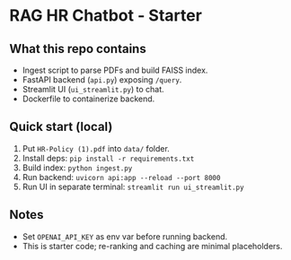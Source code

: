 # RAG HR Chatbot - Starter

## What this repo contains
- Ingest script to parse PDFs and build FAISS index.
- FastAPI backend (`api.py`) exposing `/query`.
- Streamlit UI (`ui_streamlit.py`) to chat.
- Dockerfile to containerize backend.

## Quick start (local)
1. Put `HR-Policy (1).pdf` into `data/` folder.
2. Install deps: `pip install -r requirements.txt`
3. Build index: `python ingest.py`
4. Run backend: `uvicorn api:app --reload --port 8000`
5. Run UI in separate terminal: `streamlit run ui_streamlit.py`

## Notes
- Set `OPENAI_API_KEY` as env var before running backend.
- This is starter code; re-ranking and caching are minimal placeholders.
